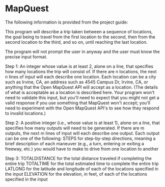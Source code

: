 # MapQuest

The following information is provided from the project guide:

This program will describe a trip taken between a sequence of locations, the goal being to travel from the first location to the second, then from the second location to the third, and so on, until reaching the last location. 

The program will not prompt the user in anyway and the user must know the precise input format.

Step 1:
An integer whose value is at least 2, alone on a line, that specifies how many locations the trip will consist of.
If there are n locations, the next n lines of input will each describe one location. Each location can be a city such as Irvine, CA, an address such as 4545 Campus Dr, Irvine, CA, or anything that the Open MapQuest API will accept as a location. (The details of what is acceptable as a location is described here. Your program won't need to validate this input, but you'll need to expect that you might not get a valid response if you use something that MapQuest won't accept; you'll need to experiment with the Open MapQuest API's to see how they respond to invalid locations.)

Step 2:
A positive integer (i.e., whose value is at least 1), alone on a line, that specifies how many outputs will need to be generated.
If there are m outputs, the next m lines of input will each describe one output. Each output can be one of the following:
STEPS for step-by-step directions, meaning a brief description of each maneuver (e.g., a turn, entering or exiting a freeway, etc.) you would have to make to drive from one location to another

Step 3:
TOTALDISTANCE for the total distance traveled if completing the entire trip
TOTALTIME for the total estimated time to complete the entire trip
LATLONG for the latitude and longitude of each of the locations specified in the input
ELEVATION for the elevation, in feet, of each of the locations specified in the input
